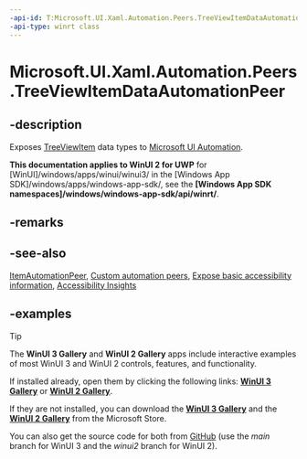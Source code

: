 ```yaml
---
-api-id: T:Microsoft.UI.Xaml.Automation.Peers.TreeViewItemDataAutomationPeer
-api-type: winrt class
---
```


# Microsoft.UI.Xaml.Automation.Peers.TreeViewItemDataAutomationPeer

<!--
public class TreeViewItemDataAutomationPeer : Windows.UI.Xaml.Automation.Peers.ItemAutomationPeer, Windows.UI.Xaml.Automation.Provider.IExpandCollapseProvider
-->

## -description

Exposes [TreeViewItem](../microsoft.ui.xaml.controls/treeviewitem.md) data types to [Microsoft UI Automation](/windows/win32/winauto/entry-uiauto-win32).

**This documentation applies to WinUI 2 for UWP** for [WinUI]/windows/apps/winui/winui3/ in the [Windows App SDK]/windows/apps/windows-app-sdk/, see the **[Windows App SDK namespaces]/windows/windows-app-sdk/api/winrt/**.

## -remarks

## -see-also

[ItemAutomationPeer](/uwp/api/windows.ui.xaml.automation.peers.itemautomationpeer), [Custom automation peers](/windows/apps/design/accessibility/custom-automation-peers), [Expose basic accessibility information](/windows/apps/design/accessibility/basic-accessibility-information), [Accessibility Insights](https://accessibilityinsights.io/)

## -examples

> [!TIP]
> The **WinUI 3 Gallery** and **WinUI 2 Gallery** apps include interactive examples of most WinUI 3 and WinUI 2 controls, features, and functionality.
>
> If installed already, open them by clicking the following links: [**WinUI 3 Gallery**](winui3gallery:/item/AutomationProperties) or [**WinUI 2 Gallery**](winui2gallery:/item/AutomationProperties).
>
> If they are not installed, you can download the [**WinUI 3 Gallery**](https://www.microsoft.com/store/productId/9P3JFPWWDZRC) and the [**WinUI 2 Gallery**](https://www.microsoft.com/store/productId/9MSVH128X2ZT) from the Microsoft Store.
>
> You can also get the source code for both from [GitHub](https://github.com/Microsoft/WinUI-Gallery) (use the *main* branch for WinUI 3 and the *winui2* branch for WinUI 2).

